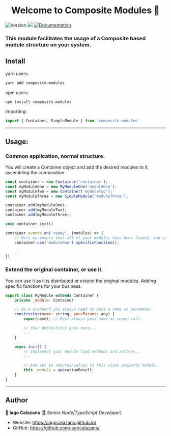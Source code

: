<h1 align="center">Welcome to Composite Modules 👋</h1>

<p>
  <img alt="Version" src="https://img.shields.io/badge/version-1.0.0-blue.svg?cacheSeconds=2592000" />
  <img src="https://img.shields.io/badge/node-14.x-blue.svg" />
  <a href="#" target="_blank">
    <img alt="Documentation" src="https://img.shields.io/badge/documentation-no-red.svg" />
  </a>
</p>

### This module facilitates the usage of a Composite based module structure on your system.

## Install
yarn users:
```sh
yarn add composite-modules
```
npm users:
```sh
npm install composite-modules
```

Importing:
```js
import { Container, SimpleModule } from 'composite-modules'
```

---

## Usage:

### Common application, normal structure.  

You will create a Container object and add the desired modules to it, assembling the composition.

```js
const container = new Container('container');
const myModuleOne = new MyModuleOne('moduleOne');
const myModuleTwo = new Container('moduleTwo');
const myModuleThree = new SimpleModule('moduleThree');

container.add(myModuleOne);
container.add(myModuleTwo);
container.add(myModuleThree);

void container.init()

container.events.on('ready', (modules) => {
    // Here we ensure that all of your modules have been loaded. and you can access them.
    container.use('moduleOne').specificFunction();

    ...
})

```

### Extend the original container, or use it. 

You can use it as it is distributed or extend the original modules. Adding specific functions for your business.

```js
export class MyModule extends Container {
    private _module: Container

    // As a standard you always need to pass a name as parameter.
    constructor(name: string, yourParams: any) {
        super(name); // Must always pass name as super call.

        // Your definitions goes here...
        ...
    }

    async init() {
        // Implement your module load methods and actions...
        ...

        // And set it returns/values to this class property module.
        this._module = operationResult;
    }
}
```

---


## Author

👤 **Iago Calazans** (💼 *Senior Node|TypeScript Developer*)

* Website: https://iagocalazans.github.io/
* GitHub: https://github.com/iagocalazans/
